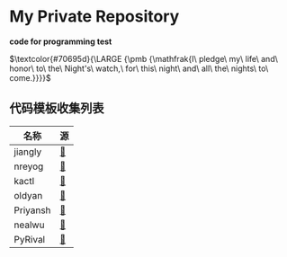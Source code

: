 # My Private Repository
__code for programming test__
<br>

$\textcolor{#70695d}{\LARGE {\pmb {\mathfrak{I\ pledge\ my\ life\ and\ honor\ to\ the\ Night's\ watch,\ for\ this\ night\ and\ all\ the\ nights\ to\ come.}}}}$

## 代码模板收集列表
名称 | 源
---- | -----
jiangly | [:blue_heart:](https://www.cnblogs.com/WIDA/p/17633758.html)
nreyog | [:blue_heart:](https://gitee.com/nreyog/algorithm-board)
kactl | [:blue_heart:](https://github.com/kth-competitive-programming/kactl)
oldyan | [:blue_heart:](https://github.com/old-yan/CP-template)
Priyansh | [:blue_heart:](https://github.com/Priyansh19077/CP-Templates)
nealwu | [:blue_heart:](https://github.com/nealwu/competitive-programming)
PyRival | [:blue_heart:](https://github.com/cheran-senthil/PyRival)